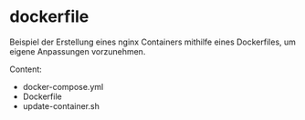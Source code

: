 # dockerfile
Beispiel der Erstellung eines nginx Containers mithilfe eines Dockerfiles, um eigene Anpassungen vorzunehmen.

Content:
- docker-compose.yml
- Dockerfile
- update-container.sh

